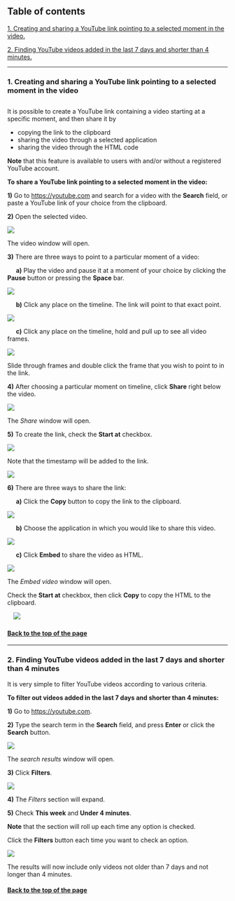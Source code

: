 
<a name="beginning"></a> 

## Table of contents

[1. Creating and sharing a YouTube link pointing to a selected moment in the video.](#chapter1)


[2.	Finding YouTube videos added in the last 7 days and shorter than 4 minutes.](#chapter2)

---



### <a name="chapter1"></a>1. Creating and sharing a YouTube link pointing to a selected moment in the video
## 



It is possible to create a YouTube link containing a video starting at a specific moment, and then share it by
- copying the link to the clipboard
- sharing the video through a selected application
- sharing the video through the HTML code

**Note** that this feature is available to users with and/or without a registered YouTube account.

**To share a YouTube link pointing to a selected moment in the video:**

**1)**	Go to https://youtube.com and search for a video with the **Search** field, or paste a YouTube link of your choice from the clipboard.

**2)**	Open the selected video.

![](https://github.com/Coyote2TechWriter/TestRep1/blob/Branch2/codete1.png?raw=true)
 
The video window will open.



**3)**	There are three ways to point to a particular moment of a video:

&nbsp;&nbsp;&nbsp;&nbsp; **a)** Play the video and pause it at a moment of your choice by clicking the **Pause** button or pressing the **Space** bar.

![](https://github.com/Coyote2TechWriter/TestRep1/blob/Branch2/codete3.png?raw=true)

&nbsp;&nbsp;&nbsp;&nbsp; **b)**	 Click any place on the timeline. The link will point to that exact point.
 
![](https://github.com/Coyote2TechWriter/TestRep1/blob/Branch2/codete5.png?raw=true)

&nbsp;&nbsp;&nbsp;&nbsp; **c)**	Click any place on the timeline, hold and pull up to see all video frames.

![](https://github.com/Coyote2TechWriter/TestRep1/blob/Branch2/codete4.png?raw=true)

Slide through frames and double click the frame that you wish to point to in the link.
 
**4)**	After choosing a particular moment on timeline, click **Share** right below the video.

![](https://github.com/Coyote2TechWriter/TestRep1/blob/Branch2/codete2.png?raw=true)
 
The *Share* window will open.

**5)**	To create the link, check the **Start at** checkbox.

![](https://github.com/Coyote2TechWriter/TestRep1/blob/Branch2/codete6.png?raw=true)

Note that the timestamp will be added to the link.

![](https://github.com/Coyote2TechWriter/TestRep1/blob/Branch2/codete7.png?raw=true)
 
**6)**	There are three ways to share the link:

&nbsp;&nbsp;&nbsp;&nbsp; **a)**	Click the **Copy** button to copy the link to the clipboard.

![](https://github.com/Coyote2TechWriter/TestRep1/blob/Branch2/codete8.png?raw=true)
 
&nbsp;&nbsp;&nbsp;&nbsp; **b)**	Choose the application in which you would like to share this video.
 
![](https://github.com/Coyote2TechWriter/TestRep1/blob/Branch2/codete9.png?raw=true)

&nbsp;&nbsp;&nbsp;&nbsp; **c)**	Click **Embed** to share the video as HTML.

![](https://github.com/Coyote2TechWriter/TestRep1/blob/Branch2/codete10.png?raw=true)



The *Embed video* window will open.

Check the **Start at** checkbox, then click  **Copy** to copy the HTML to the clipboard.
 
 ![](https://github.com/Coyote2TechWriter/TestRep1/blob/Branch2/codete11.png?raw=true)


#### [Back to the top of the page](#beginning) ####


---

### <a name="chapter2"></a>2.	Finding YouTube videos added in the last 7 days and shorter than 4 minutes

It is very simple to filter YouTube videos according to various criteria.

**To filter out videos added in the last 7 days and shorter than 4 minutes:**

**1)**	Go to https://youtube.com.

**2)**	Type the search term in the **Search** field, and press **Enter** or click the **Search** button.

![](https://github.com/Coyote2TechWriter/TestRep1/blob/Branch2/codete21.png?raw=true)
 
The *search results* window will open.

**3)**	Click **Filters**.

![](https://github.com/Coyote2TechWriter/TestRep1/blob/Branch2/codete22.png?raw=true)
 
**4)**	The *Filters* section will expand.

**5)**	Check **This week** and **Under 4 minutes**.

**Note** that the section will roll up each time any option is checked. 

Click the **Filters** button each time you want to check an option.
 
![](https://github.com/Coyote2TechWriter/TestRep1/blob/Branch2/codete23.png?raw=true)

The results will now include only videos not older than 7 days and not longer than 4 minutes.

#### [Back to the top of the page](#beginning) ####
